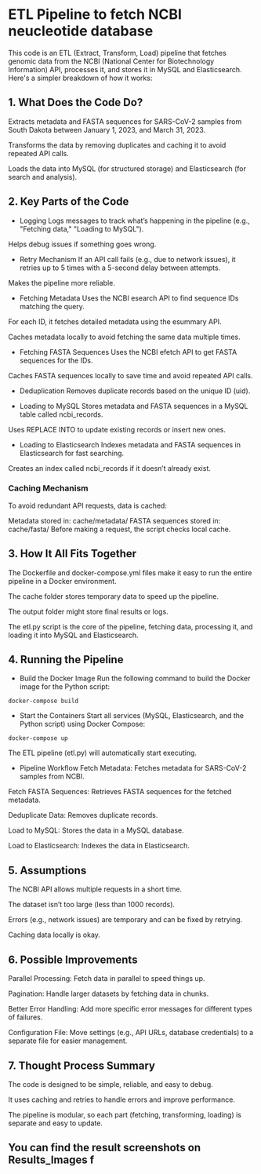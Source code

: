 # ETL Pipeline to fetch NCBI neucleotide database
This code is an ETL (Extract, Transform, Load) pipeline that fetches genomic data from the NCBI (National Center for Biotechnology Information) API, processes it, and stores it in MySQL and Elasticsearch. Here's a simpler breakdown of how it works:

## 1. What Does the Code Do?
Extracts metadata and FASTA sequences for SARS-CoV-2 samples from South Dakota between January 1, 2023, and March 31, 2023.

Transforms the data by removing duplicates and caching it to avoid repeated API calls.

Loads the data into MySQL (for structured storage) and Elasticsearch (for search and analysis).

## 2. Key Parts of the Code
- Logging
Logs messages to track what’s happening in the pipeline (e.g., "Fetching data," "Loading to MySQL").

Helps debug issues if something goes wrong.

- Retry Mechanism
If an API call fails (e.g., due to network issues), it retries up to 5 times with a 5-second delay between attempts.

Makes the pipeline more reliable.

- Fetching Metadata
Uses the NCBI esearch API to find sequence IDs matching the query.

For each ID, it fetches detailed metadata using the esummary API.

Caches metadata locally to avoid fetching the same data multiple times.

- Fetching FASTA Sequences
Uses the NCBI efetch API to get FASTA sequences for the IDs.

Caches FASTA sequences locally to save time and avoid repeated API calls.

- Deduplication
Removes duplicate records based on the unique ID (uid).

- Loading to MySQL
Stores metadata and FASTA sequences in a MySQL table called ncbi_records.

Uses REPLACE INTO to update existing records or insert new ones.

- Loading to Elasticsearch
Indexes metadata and FASTA sequences in Elasticsearch for fast searching.

Creates an index called ncbi_records if it doesn’t already exist.

### Caching Mechanism
To avoid redundant API requests, data is cached:

Metadata stored in: cache/metadata/
FASTA sequences stored in: cache/fasta/
Before making a request, the script checks local cache.

## 3. How It All Fits Together
The Dockerfile and docker-compose.yml files make it easy to run the entire pipeline in a Docker environment.

The cache folder stores temporary data to speed up the pipeline.

The output folder might store final results or logs.

The etl.py script is the core of the pipeline, fetching data, processing it, and loading it into MySQL and Elasticsearch.

## 4. Running the Pipeline
- Build the Docker Image
Run the following command to build the Docker image for the Python script:

```
docker-compose build
```

- Start the Containers
Start all services (MySQL, Elasticsearch, and the Python script) using Docker Compose:

```
docker-compose up
```

The ETL pipeline (etl.py) will automatically start executing.

- Pipeline Workflow
Fetch Metadata: Fetches metadata for SARS-CoV-2 samples from NCBI.

Fetch FASTA Sequences: Retrieves FASTA sequences for the fetched metadata.

Deduplicate Data: Removes duplicate records.

Load to MySQL: Stores the data in a MySQL database.

Load to Elasticsearch: Indexes the data in Elasticsearch.

## 5. Assumptions
The NCBI API allows multiple requests in a short time.

The dataset isn’t too large (less than 1000 records).

Errors (e.g., network issues) are temporary and can be fixed by retrying.

Caching data locally is okay.

## 6. Possible Improvements
Parallel Processing: Fetch data in parallel to speed things up.

Pagination: Handle larger datasets by fetching data in chunks.

Better Error Handling: Add more specific error messages for different types of failures.

Configuration File: Move settings (e.g., API URLs, database credentials) to a separate file for easier management.

## 7. Thought Process Summary
The code is designed to be simple, reliable, and easy to debug.

It uses caching and retries to handle errors and improve performance.

The pipeline is modular, so each part (fetching, transforming, loading) is separate and easy to update.


## You can find the result screenshots on Results_Images f